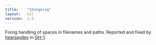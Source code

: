 ```yaml
---
title:    "Changelog"
layout:   nil
version:  1.5
---
```

Fixing handling of spaces in filenames and paths.  Reported and fixed by 
[hearsaydev][] in [GH-1][1].

[hearsaydev]: https://github.com/hearsaydev
[1]:          https://github.com/mikewest/jslint-utils/issues#issue/1
